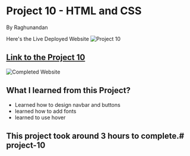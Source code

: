 # Project 10 - HTML and CSS 

By Raghunandan

Here's the Live Deployed Website ![Project 10](https://img.shields.io/badge/project%20-10-green)

## [Link to the Project 10](https://interier-design.netlify.app) 

![Completed Website](../Project-10/images/completed%20image.png)

## What I learned from this Project?

- Learned how to design navbar and buttons
- learned how to add fonts
- learned to use hover

## This project took around 3 hours to complete.# project-10
